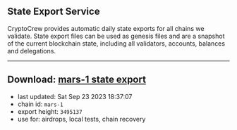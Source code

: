 ## State Export Service
CryptoCrew provides automatic daily state exports for all chains we validate. State export files can be used as genesis files and are a snapshot of the current blockchain state, including all validators, accounts, balances and delegations.

---
**Download: [mars-1 state export](https://dl.ccvalidators.com/SERVICE/mars/mars-1_export_3495137.json)**
---

- last updated: Sat Sep 23 2023 18:37:07
- chain id: `mars-1`
- export height: `3495137`
- use for: airdrops, local tests, chain recovery
